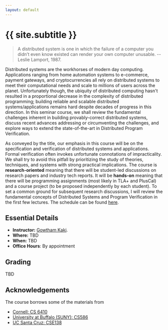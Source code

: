 ```yaml
---
layout: default
---
```


<div class="home">

<h1>{{ site.subtitle }}</h1>

</div>

> A distributed system is one in which the failure of a computer you
> didn’t even know existed can render your own computer unusable.
-- Leslie Lamport, 1987.

Distributed systems are the workhorses of modern day computing.
Applications ranging from home automation systems to e-commerce,
payment gateways, and cryptocurrencies all rely on distributed systems
to meet their computational needs and scale to millions of users
across the planet. Unfortunately though, the ubiquity of distributed
computing hasn't resulted in a proportional decrease in the complexity
of distributed programming; building reliable and scalable distributed
systems/applications remains hard despite decades of progress in this
direction. In this seminar course, we shall review the fundamental
challenges inherent in building provably-correct distributed
systems, discuss recent advances addressing or circumventing the
challenges, and explore ways to extend the state-of-the-art in
Distributed Program Verification.

As conveyed by the title, our emphasis in this course will be on the
specification and verification of distributed systems and
applications. Formal verification often invokes unfortunate connotations
of impracticality. We shall try to avoid this pitfall by prioritizing the study of theories, techniques, and systems with
strong practical implications. The course is **research-oriented**
meaning that there will be student-led discussions on
research papers and industry tech reports. It will be **hands-on**
meaning that there will be programming assignments (most likely in TLA+
and PlusCal) and a course project (to be proposed independently by
each student). To set a common ground for subsequent research
discussions, I will review the fundamental concepts of Distributed
Systems and Program Verification in the first few lectures. The
schedule can be found [here](../schedule).

## Essential Details

* **Instructor:** [Gowtham Kaki](http://gowthamk.github.io).
* **Where:** TBD
* **When:** TBD
* **Office Hours**: By appointment

## Grading

<!-- | Item         | Due      | Weightage (%) |
|--------------|----------|--------------:|
| Assignment 1 | 19/08/19 | 5.0           |
| Assignment 2 | 03/09/19 | 5.0           |
| Quiz 1       | 04/09/19 | 15.0          |
| Assignment 3 | 30/09/19 | 5.0           |
| Assignment 4 | 14/10/19 | 5.0           |
| Quiz 2       | 16/10/19 | 15.0          |
| Assignment 5 | 30/10/19 | 5.0           |
| Assignment 6 | 11/11/19 | 5.0           |
| End Sem      | 19/11/19 | 40.0          | -->

TBD

## Acknowledgements

The course borrows some of the materials from

* [Cornell: CS 6410](http://www.cs.cornell.edu/courses/cs6410/2016fa/)
* [University at Buffalo (SUNY): CS586](https://cse.buffalo.edu/~demirbas/CSE586.html)
* [UC Santa Cruz: CSE138](http://composition.al/CSE138-2020-03/index.html)
